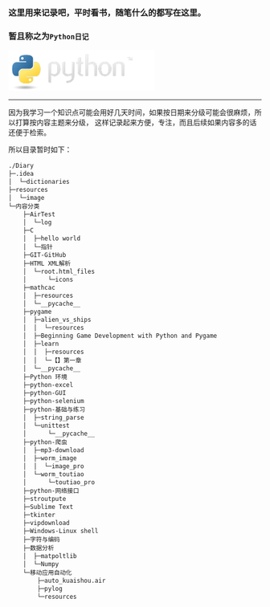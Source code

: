 ### 这里用来记录吧，平时看书，随笔什么的都写在这里。
### 暂且称之为`Python日记`

![](./resources/image/python-logo.png "这个图是从Python官网上downr ")

---
因为我学习一个知识点可能会用好几天时间，如果按日期来分级可能会很麻烦，所以打算按内容主题来分级，
这样记录起来方便，专注，而且后续如果内容多的话还便于检索。

所以目录暂时如下：

```
./Diary
├─.idea
│  └─dictionaries
├─resources
│  └─image
└─内容分类
    ├─AirTest
    │  └─log
    ├─C
    │  ├─hello world
    │  └─指针
    ├─GIT-GitHub
    ├─HTML XML解析
    │  └─root.html_files
    │      └─icons
    ├─mathcac
    │  ├─resources
    │  └─__pycache__
    ├─pygame
    │  ├─alien_vs_ships
    │  │  └─resources
    │  ├─Beginning Game Development with Python and Pygame
    │  ├─learn
    │  │  ├─resources
    │  │  └─【】第一章
    │  └─__pycache__
    ├─Python 环境
    ├─python-excel
    ├─python-GUI
    ├─python-selenium
    ├─python-基础与练习
    │  ├─string_parse
    │  └─unittest
    │      └─__pycache__
    ├─python-爬虫
    │  ├─mp3-download
    │  ├─worm_image
    │  │  └─image_pro
    │  └─worm_toutiao
    │      └─toutiao_pro
    ├─python-网络接口
    ├─stroutpute
    ├─Sublime Text
    ├─tkinter
    ├─vipdownload
    ├─Windows-Linux shell
    ├─字符与编码
    ├─数据分析
    │  ├─matpoltlib
    │  └─Numpy
    └─移动应用自动化
        ├─auto_kuaishou.air
        ├─pylog
        └─resources
```


